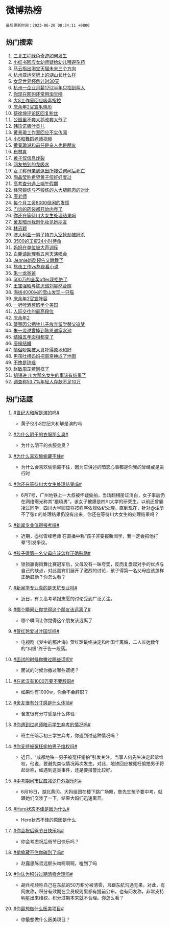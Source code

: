 # 微博热榜

`最后更新时间：2023-06-20 08:34:11 +0800`

## 热门搜索

1. [三北工程绿色奇迹如何发生](https://m.weibo.cn/search?containerid=100103type%3D1%26t%3D10%26q%3D%23%E4%B8%89%E5%8C%97%E5%B7%A5%E7%A8%8B%E7%BB%BF%E8%89%B2%E5%A5%87%E8%BF%B9%E5%A6%82%E4%BD%95%E5%8F%91%E7%94%9F%23&stream_entry_id=51&isnewpage=1&extparam=seat%3D1%26dgr%3D0%26stream_entry_id%3D51%26filter_type%3Drealtimehot%26c_type%3D51%26pos%3D0%26cate%3D10103%26display_time%3D1687221250%26pre_seqid%3D1687221250310027196121&luicode=10000011&lfid=106003type%253D25%2526t%253D3%2526disable_hot%253D1%2526filter_type%253Drealtimehot)
1. [小红书回应女幼师疑给幼儿喂避孕药](https://m.weibo.cn/search?containerid=100103type%3D1%26t%3D10%26q%3D%23%E5%B0%8F%E7%BA%A2%E4%B9%A6%E5%9B%9E%E5%BA%94%E5%A5%B3%E5%B9%BC%E5%B8%88%E7%96%91%E7%BB%99%E5%B9%BC%E5%84%BF%E5%96%82%E9%81%BF%E5%AD%95%E8%8D%AF%23&stream_entry_id=31&isnewpage=1&extparam=seat%3D1%26q%3D%2523%25E5%25B0%258F%25E7%25BA%25A2%25E4%25B9%25A6%25E5%259B%259E%25E5%25BA%2594%25E5%25A5%25B3%25E5%25B9%25BC%25E5%25B8%2588%25E7%2596%2591%25E7%25BB%2599%25E5%25B9%25BC%25E5%2584%25BF%25E5%2596%2582%25E9%2581%25BF%25E5%25AD%2595%25E8%258D%25AF%2523%26flag%3D1%26filter_type%3Drealtimehot%26pos%3D0%26dgr%3D0%26stream_entry_id%3D31%26band_rank%3D1%26lcate%3D5001%26realpos%3D1%26c_type%3D31%26cate%3D5001%26display_time%3D1687221250%26pre_seqid%3D1687221250310027196121&luicode=10000011&lfid=106003type%253D25%2526t%253D3%2526disable_hot%253D1%2526filter_type%253Drealtimehot)
1. [马云指出淘宝天猫未来三个方向](https://m.weibo.cn/search?containerid=100103type%3D1%26t%3D10%26q%3D%23%E9%A9%AC%E4%BA%91%E6%8C%87%E5%87%BA%E6%B7%98%E5%AE%9D%E5%A4%A9%E7%8C%AB%E6%9C%AA%E6%9D%A5%E4%B8%89%E4%B8%AA%E6%96%B9%E5%90%91%23&stream_entry_id=31&isnewpage=1&extparam=seat%3D1%26q%3D%2523%25E9%25A9%25AC%25E4%25BA%2591%25E6%258C%2587%25E5%2587%25BA%25E6%25B7%2598%25E5%25AE%259D%25E5%25A4%25A9%25E7%258C%25AB%25E6%259C%25AA%25E6%259D%25A5%25E4%25B8%2589%25E4%25B8%25AA%25E6%2596%25B9%25E5%2590%2591%2523%26flag%3D2%26filter_type%3Drealtimehot%26pos%3D1%26dgr%3D0%26stream_entry_id%3D31%26band_rank%3D2%26lcate%3D5001%26realpos%3D2%26c_type%3D31%26cate%3D5001%26display_time%3D1687221250%26pre_seqid%3D1687221250310027196121&luicode=10000011&lfid=106003type%253D25%2526t%253D3%2526disable_hot%253D1%2526filter_type%253Drealtimehot)
1. [杭州亚运奖牌上的湖山长什么样](https://m.weibo.cn/search?containerid=100103type%3D1%26t%3D10%26q%3D%23%E6%9D%AD%E5%B7%9E%E4%BA%9A%E8%BF%90%E5%A5%96%E7%89%8C%E4%B8%8A%E7%9A%84%E6%B9%96%E5%B1%B1%E9%95%BF%E4%BB%80%E4%B9%88%E6%A0%B7%23&stream_entry_id=31&isnewpage=1&extparam=seat%3D1%26q%3D%2523%25E6%259D%25AD%25E5%25B7%259E%25E4%25BA%259A%25E8%25BF%2590%25E5%25A5%2596%25E7%2589%258C%25E4%25B8%258A%25E7%259A%2584%25E6%25B9%2596%25E5%25B1%25B1%25E9%2595%25BF%25E4%25BB%2580%25E4%25B9%2588%25E6%25A0%25B7%2523%26flag%3D0%26filter_type%3Drealtimehot%26pos%3D2%26dgr%3D0%26stream_entry_id%3D31%26band_rank%3D3%26lcate%3D5001%26realpos%3D3%26c_type%3D31%26cate%3D5001%26display_time%3D1687221250%26pre_seqid%3D1687221250310027196121&luicode=10000011&lfid=106003type%253D25%2526t%253D3%2526disable_hot%253D1%2526filter_type%253Drealtimehot)
1. [女足世界杯倒计时30天](https://m.weibo.cn/search?containerid=100103type%3D1%26t%3D10%26q%3D%23%E5%A5%B3%E8%B6%B3%E4%B8%96%E7%95%8C%E6%9D%AF%E5%80%92%E8%AE%A1%E6%97%B630%E5%A4%A9%23&stream_entry_id=31&isnewpage=1&extparam=seat%3D1%26adid%3D193716%26q%3D%2523%25E5%25A5%25B3%25E8%25B6%25B3%25E4%25B8%2596%25E7%2595%258C%25E6%259D%25AF%25E5%2580%2592%25E8%25AE%25A1%25E6%2597%25B630%25E5%25A4%25A9%2523%26dgr%3D0%26filter_type%3Drealtimehot%26is_ad_pos%3D1%26pos%3D3%26stream_entry_id%3D31%26band_rank%3D4%26lcate%3D5001%26c_type%3D31%26cate%3D5001%26display_time%3D1687221250%26pre_seqid%3D1687221250310027196121&luicode=10000011&lfid=106003type%253D25%2526t%253D3%2526disable_hot%253D1%2526filter_type%253Drealtimehot)
1. [杭州一企业月薪1万2半年只招到两人](https://m.weibo.cn/search?containerid=100103type%3D1%26t%3D10%26q%3D%23%E6%9D%AD%E5%B7%9E%E4%B8%80%E4%BC%81%E4%B8%9A%E6%9C%88%E8%96%AA1%E4%B8%872%E5%8D%8A%E5%B9%B4%E5%8F%AA%E6%8B%9B%E5%88%B0%E4%B8%A4%E4%BA%BA%23&stream_entry_id=31&isnewpage=1&extparam=seat%3D1%26q%3D%2523%25E6%259D%25AD%25E5%25B7%259E%25E4%25B8%2580%25E4%25BC%2581%25E4%25B8%259A%25E6%259C%2588%25E8%2596%25AA1%25E4%25B8%25872%25E5%258D%258A%25E5%25B9%25B4%25E5%258F%25AA%25E6%258B%259B%25E5%2588%25B0%25E4%25B8%25A4%25E4%25BA%25BA%2523%26flag%3D2%26filter_type%3Drealtimehot%26pos%3D4%26dgr%3D0%26stream_entry_id%3D31%26band_rank%3D4%26lcate%3D5001%26realpos%3D4%26c_type%3D31%26cate%3D5001%26display_time%3D1687221250%26pre_seqid%3D1687221250310027196121&luicode=10000011&lfid=106003type%253D25%2526t%253D3%2526disable_hot%253D1%2526filter_type%253Drealtimehot)
1. [你现在网购还常用淘宝吗](https://m.weibo.cn/search?containerid=100103type%3D1%26t%3D10%26q%3D%23%E4%BD%A0%E7%8E%B0%E5%9C%A8%E7%BD%91%E8%B4%AD%E8%BF%98%E5%B8%B8%E7%94%A8%E6%B7%98%E5%AE%9D%E5%90%97%23&stream_entry_id=31&isnewpage=1&extparam=seat%3D1%26q%3D%2523%25E4%25BD%25A0%25E7%258E%25B0%25E5%259C%25A8%25E7%25BD%2591%25E8%25B4%25AD%25E8%25BF%2598%25E5%25B8%25B8%25E7%2594%25A8%25E6%25B7%2598%25E5%25AE%259D%25E5%2590%2597%2523%26flag%3D0%26filter_type%3Drealtimehot%26pos%3D5%26dgr%3D0%26stream_entry_id%3D31%26band_rank%3D5%26lcate%3D5001%26realpos%3D5%26c_type%3D31%26cate%3D5001%26display_time%3D1687221250%26pre_seqid%3D1687221250310027196121&luicode=10000011&lfid=106003type%253D25%2526t%253D3%2526disable_hot%253D1%2526filter_type%253Drealtimehot)
1. [大S工作室回应吸毒指控](https://m.weibo.cn/search?containerid=100103type%3D1%26t%3D10%26q%3D%23%E5%A4%A7S%E5%B7%A5%E4%BD%9C%E5%AE%A4%E5%9B%9E%E5%BA%94%E5%90%B8%E6%AF%92%E6%8C%87%E6%8E%A7%23&stream_entry_id=31&isnewpage=1&extparam=seat%3D1%26q%3D%2523%25E5%25A4%25A7S%25E5%25B7%25A5%25E4%25BD%259C%25E5%25AE%25A4%25E5%259B%259E%25E5%25BA%2594%25E5%2590%25B8%25E6%25AF%2592%25E6%258C%2587%25E6%258E%25A7%2523%26flag%3D2%26filter_type%3Drealtimehot%26pos%3D6%26dgr%3D0%26stream_entry_id%3D31%26band_rank%3D6%26lcate%3D5001%26realpos%3D6%26c_type%3D31%26cate%3D5001%26display_time%3D1687221250%26pre_seqid%3D1687221250310027196121&luicode=10000011&lfid=106003type%253D25%2526t%253D3%2526disable_hot%253D1%2526filter_type%253Drealtimehot)
1. [庆余年2官宣毛晓彤](https://m.weibo.cn/search?containerid=100103type%3D1%26t%3D10%26q%3D%23%E5%BA%86%E4%BD%99%E5%B9%B42%E5%AE%98%E5%AE%A3%E6%AF%9B%E6%99%93%E5%BD%A4%23&stream_entry_id=31&isnewpage=1&extparam=seat%3D1%26q%3D%2523%25E5%25BA%2586%25E4%25BD%2599%25E5%25B9%25B42%25E5%25AE%2598%25E5%25AE%25A3%25E6%25AF%259B%25E6%2599%2593%25E5%25BD%25A4%2523%26flag%3D2%26filter_type%3Drealtimehot%26pos%3D7%26dgr%3D0%26stream_entry_id%3D31%26band_rank%3D7%26lcate%3D5001%26realpos%3D7%26c_type%3D31%26cate%3D5001%26display_time%3D1687221250%26pre_seqid%3D1687221250310027196121&luicode=10000011&lfid=106003type%253D25%2526t%253D3%2526disable_hot%253D1%2526filter_type%253Drealtimehot)
1. [蔡徐坤评论区回复粉丝](https://m.weibo.cn/search?containerid=100103type%3D1%26t%3D10%26q%3D%23%E8%94%A1%E5%BE%90%E5%9D%A4%E8%AF%84%E8%AE%BA%E5%8C%BA%E5%9B%9E%E5%A4%8D%E7%B2%89%E4%B8%9D%23&stream_entry_id=31&isnewpage=1&extparam=seat%3D1%26q%3D%2523%25E8%2594%25A1%25E5%25BE%2590%25E5%259D%25A4%25E8%25AF%2584%25E8%25AE%25BA%25E5%258C%25BA%25E5%259B%259E%25E5%25A4%258D%25E7%25B2%2589%25E4%25B8%259D%2523%26flag%3D16%26filter_type%3Drealtimehot%26pos%3D8%26dgr%3D0%26stream_entry_id%3D31%26band_rank%3D8%26lcate%3D5001%26realpos%3D8%26c_type%3D31%26cate%3D5001%26display_time%3D1687221250%26pre_seqid%3D1687221250310027196121&luicode=10000011&lfid=106003type%253D25%2526t%253D3%2526disable_hot%253D1%2526filter_type%253Drealtimehot)
1. [公园里不套大鹅改套大爷了](https://m.weibo.cn/search?containerid=100103type%3D1%26t%3D10%26q%3D%E5%85%AC%E5%9B%AD%E9%87%8C%E4%B8%8D%E5%A5%97%E5%A4%A7%E9%B9%85%E6%94%B9%E5%A5%97%E5%A4%A7%E7%88%B7%E4%BA%86&stream_entry_id=31&isnewpage=1&extparam=seat%3D1%26q%3D%25E5%2585%25AC%25E5%259B%25AD%25E9%2587%258C%25E4%25B8%258D%25E5%25A5%2597%25E5%25A4%25A7%25E9%25B9%2585%25E6%2594%25B9%25E5%25A5%2597%25E5%25A4%25A7%25E7%2588%25B7%25E4%25BA%2586%26flag%3D0%26filter_type%3Drealtimehot%26pos%3D9%26dgr%3D0%26stream_entry_id%3D31%26band_rank%3D9%26lcate%3D5001%26realpos%3D9%26c_type%3D31%26cate%3D5001%26display_time%3D1687221250%26pre_seqid%3D1687221250310027196121&luicode=10000011&lfid=106003type%253D25%2526t%253D3%2526disable_hot%253D1%2526filter_type%253Drealtimehot)
1. [韩玖诺版叶灵儿](https://m.weibo.cn/search?containerid=100103type%3D1%26t%3D10%26q%3D%E9%9F%A9%E7%8E%96%E8%AF%BA%E7%89%88%E5%8F%B6%E7%81%B5%E5%84%BF&stream_entry_id=31&isnewpage=1&extparam=seat%3D1%26q%3D%25E9%259F%25A9%25E7%258E%2596%25E8%25AF%25BA%25E7%2589%2588%25E5%258F%25B6%25E7%2581%25B5%25E5%2584%25BF%26flag%3D1%26filter_type%3Drealtimehot%26pos%3D10%26dgr%3D0%26stream_entry_id%3D31%26band_rank%3D10%26lcate%3D5001%26realpos%3D10%26c_type%3D31%26cate%3D5001%26display_time%3D1687221250%26pre_seqid%3D1687221250310027196121&luicode=10000011&lfid=106003type%253D25%2526t%253D3%2526disable_hot%253D1%2526filter_type%253Drealtimehot)
1. [黄景瑜工作室回应不实传闻](https://m.weibo.cn/search?containerid=100103type%3D1%26t%3D10%26q%3D%23%E9%BB%84%E6%99%AF%E7%91%9C%E5%B7%A5%E4%BD%9C%E5%AE%A4%E5%9B%9E%E5%BA%94%E4%B8%8D%E5%AE%9E%E4%BC%A0%E9%97%BB%23&stream_entry_id=31&isnewpage=1&extparam=seat%3D1%26q%3D%2523%25E9%25BB%2584%25E6%2599%25AF%25E7%2591%259C%25E5%25B7%25A5%25E4%25BD%259C%25E5%25AE%25A4%25E5%259B%259E%25E5%25BA%2594%25E4%25B8%258D%25E5%25AE%259E%25E4%25BC%25A0%25E9%2597%25BB%2523%26flag%3D1%26filter_type%3Drealtimehot%26pos%3D11%26dgr%3D0%26stream_entry_id%3D31%26band_rank%3D11%26lcate%3D5001%26realpos%3D11%26c_type%3D31%26cate%3D5001%26display_time%3D1687221250%26pre_seqid%3D1687221250310027196121&luicode=10000011&lfid=106003type%253D25%2526t%253D3%2526disable_hot%253D1%2526filter_type%253Drealtimehot)
1. [小S和舞蹈老师视频](https://m.weibo.cn/search?containerid=100103type%3D1%26t%3D10%26q%3D%23%E5%B0%8FS%E5%92%8C%E8%88%9E%E8%B9%88%E8%80%81%E5%B8%88%E8%A7%86%E9%A2%91%23&stream_entry_id=31&isnewpage=1&extparam=seat%3D1%26q%3D%2523%25E5%25B0%258FS%25E5%2592%258C%25E8%2588%259E%25E8%25B9%2588%25E8%2580%2581%25E5%25B8%2588%25E8%25A7%2586%25E9%25A2%2591%2523%26flag%3D2%26filter_type%3Drealtimehot%26pos%3D12%26dgr%3D0%26stream_entry_id%3D31%26band_rank%3D12%26lcate%3D5001%26realpos%3D12%26c_type%3D31%26cate%3D5001%26display_time%3D1687221250%26pre_seqid%3D1687221250310027196121&luicode=10000011&lfid=106003type%253D25%2526t%253D3%2526disable_hot%253D1%2526filter_type%253Drealtimehot)
1. [黄景瑜说和前任是亲人也是朋友](https://m.weibo.cn/search?containerid=100103type%3D1%26t%3D10%26q%3D%23%E9%BB%84%E6%99%AF%E7%91%9C%E8%AF%B4%E5%92%8C%E5%89%8D%E4%BB%BB%E6%98%AF%E4%BA%B2%E4%BA%BA%E4%B9%9F%E6%98%AF%E6%9C%8B%E5%8F%8B%23&stream_entry_id=31&isnewpage=1&extparam=seat%3D1%26q%3D%2523%25E9%25BB%2584%25E6%2599%25AF%25E7%2591%259C%25E8%25AF%25B4%25E5%2592%258C%25E5%2589%258D%25E4%25BB%25BB%25E6%2598%25AF%25E4%25BA%25B2%25E4%25BA%25BA%25E4%25B9%259F%25E6%2598%25AF%25E6%259C%258B%25E5%258F%258B%2523%26flag%3D1%26filter_type%3Drealtimehot%26pos%3D13%26dgr%3D0%26stream_entry_id%3D31%26band_rank%3D13%26lcate%3D5001%26realpos%3D13%26c_type%3D31%26cate%3D5001%26display_time%3D1687221250%26pre_seqid%3D1687221250310027196121&luicode=10000011&lfid=106003type%253D25%2526t%253D3%2526disable_hot%253D1%2526filter_type%253Drealtimehot)
1. [布林肯](https://m.weibo.cn/search?containerid=100103type%3D1%26t%3D10%26q%3D%23%E5%B8%83%E6%9E%97%E8%82%AF%23&stream_entry_id=31&isnewpage=1&extparam=seat%3D1%26q%3D%2523%25E5%25B8%2583%25E6%259E%2597%25E8%2582%25AF%2523%26flag%3D1%26filter_type%3Drealtimehot%26pos%3D14%26dgr%3D0%26stream_entry_id%3D31%26band_rank%3D14%26lcate%3D5001%26realpos%3D14%26c_type%3D31%26cate%3D5001%26display_time%3D1687221250%26pre_seqid%3D1687221250310027196121&luicode=10000011&lfid=106003type%253D25%2526t%253D3%2526disable_hot%253D1%2526filter_type%253Drealtimehot)
1. [黄子佼信息炸裂](https://m.weibo.cn/search?containerid=100103type%3D1%26t%3D10%26q%3D%E9%BB%84%E5%AD%90%E4%BD%BC%E4%BF%A1%E6%81%AF%E7%82%B8%E8%A3%82&stream_entry_id=31&isnewpage=1&extparam=seat%3D1%26q%3D%25E9%25BB%2584%25E5%25AD%2590%25E4%25BD%25BC%25E4%25BF%25A1%25E6%2581%25AF%25E7%2582%25B8%25E8%25A3%2582%26flag%3D2%26filter_type%3Drealtimehot%26pos%3D15%26dgr%3D0%26stream_entry_id%3D31%26band_rank%3D15%26lcate%3D5001%26realpos%3D15%26c_type%3D31%26cate%3D5001%26display_time%3D1687221250%26pre_seqid%3D1687221250310027196121&luicode=10000011&lfid=106003type%253D25%2526t%253D3%2526disable_hot%253D1%2526filter_type%253Drealtimehot)
1. [网友拍到的龙吸水](https://m.weibo.cn/search?containerid=100103type%3D1%26t%3D10%26q%3D%E7%BD%91%E5%8F%8B%E6%8B%8D%E5%88%B0%E7%9A%84%E9%BE%99%E5%90%B8%E6%B0%B4&stream_entry_id=31&isnewpage=1&extparam=seat%3D1%26q%3D%25E7%25BD%2591%25E5%258F%258B%25E6%258B%258D%25E5%2588%25B0%25E7%259A%2584%25E9%25BE%2599%25E5%2590%25B8%25E6%25B0%25B4%26flag%3D0%26filter_type%3Drealtimehot%26pos%3D16%26dgr%3D0%26stream_entry_id%3D31%26band_rank%3D16%26lcate%3D5001%26realpos%3D16%26c_type%3D31%26cate%3D5001%26display_time%3D1687221250%26pre_seqid%3D1687221250310027196121&luicode=10000011&lfid=106003type%253D25%2526t%253D3%2526disable_hot%253D1%2526filter_type%253Drealtimehot)
1. [女子称母亲到派出所接受询问后死亡](https://m.weibo.cn/search?containerid=100103type%3D1%26t%3D10%26q%3D%23%E5%A5%B3%E5%AD%90%E7%A7%B0%E6%AF%8D%E4%BA%B2%E5%88%B0%E6%B4%BE%E5%87%BA%E6%89%80%E6%8E%A5%E5%8F%97%E8%AF%A2%E9%97%AE%E5%90%8E%E6%AD%BB%E4%BA%A1%23&stream_entry_id=31&isnewpage=1&extparam=seat%3D1%26q%3D%2523%25E5%25A5%25B3%25E5%25AD%2590%25E7%25A7%25B0%25E6%25AF%258D%25E4%25BA%25B2%25E5%2588%25B0%25E6%25B4%25BE%25E5%2587%25BA%25E6%2589%2580%25E6%258E%25A5%25E5%258F%2597%25E8%25AF%25A2%25E9%2597%25AE%25E5%2590%258E%25E6%25AD%25BB%25E4%25BA%25A1%2523%26flag%3D0%26filter_type%3Drealtimehot%26pos%3D17%26dgr%3D0%26stream_entry_id%3D31%26band_rank%3D17%26lcate%3D5001%26realpos%3D17%26c_type%3D31%26cate%3D5001%26display_time%3D1687221250%26pre_seqid%3D1687221250310027196121&luicode=10000011&lfid=106003type%253D25%2526t%253D3%2526disable_hot%253D1%2526filter_type%253Drealtimehot)
1. [陶晶莹称希望黄子佼好好度过](https://m.weibo.cn/search?containerid=100103type%3D1%26t%3D10%26q%3D%23%E9%99%B6%E6%99%B6%E8%8E%B9%E7%A7%B0%E5%B8%8C%E6%9C%9B%E9%BB%84%E5%AD%90%E4%BD%BC%E5%A5%BD%E5%A5%BD%E5%BA%A6%E8%BF%87%23&stream_entry_id=31&isnewpage=1&extparam=seat%3D1%26q%3D%2523%25E9%2599%25B6%25E6%2599%25B6%25E8%258E%25B9%25E7%25A7%25B0%25E5%25B8%258C%25E6%259C%259B%25E9%25BB%2584%25E5%25AD%2590%25E4%25BD%25BC%25E5%25A5%25BD%25E5%25A5%25BD%25E5%25BA%25A6%25E8%25BF%2587%2523%26flag%3D2%26filter_type%3Drealtimehot%26pos%3D18%26dgr%3D0%26stream_entry_id%3D31%26band_rank%3D18%26lcate%3D5001%26realpos%3D18%26c_type%3D31%26cate%3D5001%26display_time%3D1687221250%26pre_seqid%3D1687221250310027196121&luicode=10000011&lfid=106003type%253D25%2526t%253D3%2526disable_hot%253D1%2526filter_type%253Drealtimehot)
1. [高考查分遇上端午假期](https://m.weibo.cn/search?containerid=100103type%3D1%26t%3D10%26q%3D%23%E9%AB%98%E8%80%83%E6%9F%A5%E5%88%86%E9%81%87%E4%B8%8A%E7%AB%AF%E5%8D%88%E5%81%87%E6%9C%9F%23&stream_entry_id=31&isnewpage=1&extparam=seat%3D1%26q%3D%2523%25E9%25AB%2598%25E8%2580%2583%25E6%259F%25A5%25E5%2588%2586%25E9%2581%2587%25E4%25B8%258A%25E7%25AB%25AF%25E5%258D%2588%25E5%2581%2587%25E6%259C%259F%2523%26flag%3D1%26filter_type%3Drealtimehot%26pos%3D19%26dgr%3D0%26stream_entry_id%3D31%26band_rank%3D19%26lcate%3D5001%26realpos%3D19%26c_type%3D31%26cate%3D5001%26display_time%3D1687221250%26pre_seqid%3D1687221250310027196121&luicode=10000011&lfid=106003type%253D25%2526t%253D3%2526disable_hot%253D1%2526filter_type%253Drealtimehot)
1. [经常锻炼与不锻炼的人大腿肌肉的对比](https://m.weibo.cn/search?containerid=100103type%3D1%26t%3D10%26q%3D%E7%BB%8F%E5%B8%B8%E9%94%BB%E7%82%BC%E4%B8%8E%E4%B8%8D%E9%94%BB%E7%82%BC%E7%9A%84%E4%BA%BA%E5%A4%A7%E8%85%BF%E8%82%8C%E8%82%89%E7%9A%84%E5%AF%B9%E6%AF%94&stream_entry_id=31&isnewpage=1&extparam=seat%3D1%26q%3D%25E7%25BB%258F%25E5%25B8%25B8%25E9%2594%25BB%25E7%2582%25BC%25E4%25B8%258E%25E4%25B8%258D%25E9%2594%25BB%25E7%2582%25BC%25E7%259A%2584%25E4%25BA%25BA%25E5%25A4%25A7%25E8%2585%25BF%25E8%2582%258C%25E8%2582%2589%25E7%259A%2584%25E5%25AF%25B9%25E6%25AF%2594%26flag%3D0%26filter_type%3Drealtimehot%26pos%3D20%26dgr%3D0%26stream_entry_id%3D31%26band_rank%3D20%26lcate%3D5001%26realpos%3D20%26c_type%3D31%26cate%3D5001%26display_time%3D1687221250%26pre_seqid%3D1687221250310027196121&luicode=10000011&lfid=106003type%253D25%2526t%253D3%2526disable_hot%253D1%2526filter_type%253Drealtimehot)
1. [唐老师](https://m.weibo.cn/search?containerid=100103type%3D1%26t%3D10%26q%3D%E5%94%90%E8%80%81%E5%B8%88&stream_entry_id=31&isnewpage=1&extparam=seat%3D1%26q%3D%25E5%2594%2590%25E8%2580%2581%25E5%25B8%2588%26flag%3D0%26filter_type%3Drealtimehot%26pos%3D21%26dgr%3D0%26stream_entry_id%3D31%26band_rank%3D21%26lcate%3D5001%26realpos%3D21%26c_type%3D31%26cate%3D5001%26display_time%3D1687221250%26pre_seqid%3D1687221250310027196121&luicode=10000011&lfid=106003type%253D25%2526t%253D3%2526disable_hot%253D1%2526filter_type%253Drealtimehot)
1. [每个月工资8000但闲的发慌](https://m.weibo.cn/search?containerid=100103type%3D1%26t%3D10%26q%3D%23%E6%AF%8F%E4%B8%AA%E6%9C%88%E5%B7%A5%E8%B5%848000%E4%BD%86%E9%97%B2%E7%9A%84%E5%8F%91%E6%85%8C%23&stream_entry_id=31&isnewpage=1&extparam=seat%3D1%26q%3D%2523%25E6%25AF%258F%25E4%25B8%25AA%25E6%259C%2588%25E5%25B7%25A5%25E8%25B5%25848000%25E4%25BD%2586%25E9%2597%25B2%25E7%259A%2584%25E5%258F%2591%25E6%2585%258C%2523%26flag%3D0%26filter_type%3Drealtimehot%26pos%3D22%26dgr%3D0%26stream_entry_id%3D31%26band_rank%3D22%26lcate%3D5001%26realpos%3D22%26c_type%3D31%26cate%3D5001%26display_time%3D1687221250%26pre_seqid%3D1687221250310027196121&luicode=10000011&lfid=106003type%253D25%2526t%253D3%2526disable_hot%253D1%2526filter_type%253Drealtimehot)
1. [门诊的药袋都开始内卷了](https://m.weibo.cn/search?containerid=100103type%3D1%26t%3D10%26q%3D%23%E9%97%A8%E8%AF%8A%E7%9A%84%E8%8D%AF%E8%A2%8B%E9%83%BD%E5%BC%80%E5%A7%8B%E5%86%85%E5%8D%B7%E4%BA%86%23&stream_entry_id=31&isnewpage=1&extparam=seat%3D1%26q%3D%2523%25E9%2597%25A8%25E8%25AF%258A%25E7%259A%2584%25E8%258D%25AF%25E8%25A2%258B%25E9%2583%25BD%25E5%25BC%2580%25E5%25A7%258B%25E5%2586%2585%25E5%258D%25B7%25E4%25BA%2586%2523%26flag%3D1%26filter_type%3Drealtimehot%26pos%3D23%26dgr%3D0%26stream_entry_id%3D31%26band_rank%3D23%26lcate%3D5001%26realpos%3D23%26c_type%3D31%26cate%3D5001%26display_time%3D1687221250%26pre_seqid%3D1687221250310027196121&luicode=10000011&lfid=106003type%253D25%2526t%253D3%2526disable_hot%253D1%2526filter_type%253Drealtimehot)
1. [你还在等待川大女生处理结果吗](https://m.weibo.cn/search?containerid=100103type%3D1%26t%3D10%26q%3D%23%E4%BD%A0%E8%BF%98%E5%9C%A8%E7%AD%89%E5%BE%85%E5%B7%9D%E5%A4%A7%E5%A5%B3%E7%94%9F%E5%A4%84%E7%90%86%E7%BB%93%E6%9E%9C%E5%90%97%23&stream_entry_id=31&isnewpage=1&extparam=seat%3D1%26q%3D%2523%25E4%25BD%25A0%25E8%25BF%2598%25E5%259C%25A8%25E7%25AD%2589%25E5%25BE%2585%25E5%25B7%259D%25E5%25A4%25A7%25E5%25A5%25B3%25E7%2594%259F%25E5%25A4%2584%25E7%2590%2586%25E7%25BB%2593%25E6%259E%259C%25E5%2590%2597%2523%26flag%3D1%26filter_type%3Drealtimehot%26pos%3D24%26dgr%3D0%26stream_entry_id%3D31%26band_rank%3D24%26lcate%3D5001%26realpos%3D24%26c_type%3D31%26cate%3D5001%26display_time%3D1687221250%26pre_seqid%3D1687221250310027196121&luicode=10000011&lfid=106003type%253D25%2526t%253D3%2526disable_hot%253D1%2526filter_type%253Drealtimehot)
1. [舍友暗示我别化妆见她朋友](https://m.weibo.cn/search?containerid=100103type%3D1%26t%3D10%26q%3D%23%E8%88%8D%E5%8F%8B%E6%9A%97%E7%A4%BA%E6%88%91%E5%88%AB%E5%8C%96%E5%A6%86%E8%A7%81%E5%A5%B9%E6%9C%8B%E5%8F%8B%23&stream_entry_id=31&isnewpage=1&extparam=seat%3D1%26q%3D%2523%25E8%2588%258D%25E5%258F%258B%25E6%259A%2597%25E7%25A4%25BA%25E6%2588%2591%25E5%2588%25AB%25E5%258C%2596%25E5%25A6%2586%25E8%25A7%2581%25E5%25A5%25B9%25E6%259C%258B%25E5%258F%258B%2523%26flag%3D1%26filter_type%3Drealtimehot%26pos%3D25%26dgr%3D0%26stream_entry_id%3D31%26band_rank%3D25%26lcate%3D5001%26realpos%3D25%26c_type%3D31%26cate%3D5001%26display_time%3D1687221250%26pre_seqid%3D1687221250310027196121&luicode=10000011&lfid=106003type%253D25%2526t%253D3%2526disable_hot%253D1%2526filter_type%253Drealtimehot)
1. [林志颖](https://m.weibo.cn/search?containerid=100103type%3D1%26t%3D10%26q%3D%E6%9E%97%E5%BF%97%E9%A2%96&stream_entry_id=31&isnewpage=1&extparam=seat%3D1%26q%3D%25E6%259E%2597%25E5%25BF%2597%25E9%25A2%2596%26flag%3D0%26filter_type%3Drealtimehot%26pos%3D26%26dgr%3D0%26stream_entry_id%3D31%26band_rank%3D26%26lcate%3D5001%26realpos%3D26%26c_type%3D31%26cate%3D5001%26display_time%3D1687221250%26pre_seqid%3D1687221250310027196121&luicode=10000011&lfid=106003type%253D25%2526t%253D3%2526disable_hot%253D1%2526filter_type%253Drealtimehot)
1. [澳大利亚一男子持刀入室抢劫被奸杀](https://m.weibo.cn/search?containerid=100103type%3D1%26t%3D10%26q%3D%23%E6%BE%B3%E5%A4%A7%E5%88%A9%E4%BA%9A%E4%B8%80%E7%94%B7%E5%AD%90%E6%8C%81%E5%88%80%E5%85%A5%E5%AE%A4%E6%8A%A2%E5%8A%AB%E8%A2%AB%E5%A5%B8%E6%9D%80%23&stream_entry_id=31&isnewpage=1&extparam=seat%3D1%26q%3D%2523%25E6%25BE%25B3%25E5%25A4%25A7%25E5%2588%25A9%25E4%25BA%259A%25E4%25B8%2580%25E7%2594%25B7%25E5%25AD%2590%25E6%258C%2581%25E5%2588%2580%25E5%2585%25A5%25E5%25AE%25A4%25E6%258A%25A2%25E5%258A%25AB%25E8%25A2%25AB%25E5%25A5%25B8%25E6%259D%2580%2523%26flag%3D0%26filter_type%3Drealtimehot%26pos%3D27%26dgr%3D0%26stream_entry_id%3D31%26band_rank%3D27%26lcate%3D5001%26realpos%3D27%26c_type%3D31%26cate%3D5001%26display_time%3D1687221250%26pre_seqid%3D1687221250310027196121&luicode=10000011&lfid=106003type%253D25%2526t%253D3%2526disable_hot%253D1%2526filter_type%253Drealtimehot)
1. [3500的工资24小时待命](https://m.weibo.cn/search?containerid=100103type%3D1%26t%3D10%26q%3D%233500%E7%9A%84%E5%B7%A5%E8%B5%8424%E5%B0%8F%E6%97%B6%E5%BE%85%E5%91%BD%23&stream_entry_id=31&isnewpage=1&extparam=seat%3D1%26q%3D%25233500%25E7%259A%2584%25E5%25B7%25A5%25E8%25B5%258424%25E5%25B0%258F%25E6%2597%25B6%25E5%25BE%2585%25E5%2591%25BD%2523%26flag%3D1%26filter_type%3Drealtimehot%26pos%3D28%26dgr%3D0%26stream_entry_id%3D31%26band_rank%3D28%26lcate%3D5001%26realpos%3D28%26c_type%3D31%26cate%3D5001%26display_time%3D1687221250%26pre_seqid%3D1687221250310027196121&luicode=10000011&lfid=106003type%253D25%2526t%253D3%2526disable_hot%253D1%2526filter_type%253Drealtimehot)
1. [妈妈在单位被大声训斥](https://m.weibo.cn/search?containerid=100103type%3D1%26t%3D10%26q%3D%23%E5%A6%88%E5%A6%88%E5%9C%A8%E5%8D%95%E4%BD%8D%E8%A2%AB%E5%A4%A7%E5%A3%B0%E8%AE%AD%E6%96%A5%23&stream_entry_id=31&isnewpage=1&extparam=seat%3D1%26q%3D%2523%25E5%25A6%2588%25E5%25A6%2588%25E5%259C%25A8%25E5%258D%2595%25E4%25BD%258D%25E8%25A2%25AB%25E5%25A4%25A7%25E5%25A3%25B0%25E8%25AE%25AD%25E6%2596%25A5%2523%26flag%3D1%26filter_type%3Drealtimehot%26pos%3D29%26dgr%3D0%26stream_entry_id%3D31%26band_rank%3D29%26lcate%3D5001%26realpos%3D29%26c_type%3D31%26cate%3D5001%26display_time%3D1687221250%26pre_seqid%3D1687221250310027196121&luicode=10000011&lfid=106003type%253D25%2526t%253D3%2526disable_hot%253D1%2526filter_type%253Drealtimehot)
1. [白鹿请助理看五月天演唱会](https://m.weibo.cn/search?containerid=100103type%3D1%26t%3D10%26q%3D%23%E7%99%BD%E9%B9%BF%E8%AF%B7%E5%8A%A9%E7%90%86%E7%9C%8B%E4%BA%94%E6%9C%88%E5%A4%A9%E6%BC%94%E5%94%B1%E4%BC%9A%23&stream_entry_id=31&isnewpage=1&extparam=seat%3D1%26q%3D%2523%25E7%2599%25BD%25E9%25B9%25BF%25E8%25AF%25B7%25E5%258A%25A9%25E7%2590%2586%25E7%259C%258B%25E4%25BA%2594%25E6%259C%2588%25E5%25A4%25A9%25E6%25BC%2594%25E5%2594%25B1%25E4%25BC%259A%2523%26flag%3D1%26filter_type%3Drealtimehot%26pos%3D30%26dgr%3D0%26stream_entry_id%3D31%26band_rank%3D30%26lcate%3D5001%26realpos%3D30%26c_type%3D31%26cate%3D5001%26display_time%3D1687221250%26pre_seqid%3D1687221250310027196121&luicode=10000011&lfid=106003type%253D25%2526t%253D3%2526disable_hot%253D1%2526filter_type%253Drealtimehot)
1. [Jennie新剧预告又跳舞了](https://m.weibo.cn/search?containerid=100103type%3D1%26t%3D10%26q%3D%23Jennie%E6%96%B0%E5%89%A7%E9%A2%84%E5%91%8A%E5%8F%88%E8%B7%B3%E8%88%9E%E4%BA%86%23&stream_entry_id=31&isnewpage=1&extparam=seat%3D1%26q%3D%2523Jennie%25E6%2596%25B0%25E5%2589%25A7%25E9%25A2%2584%25E5%2591%258A%25E5%258F%2588%25E8%25B7%25B3%25E8%2588%259E%25E4%25BA%2586%2523%26flag%3D0%26filter_type%3Drealtimehot%26pos%3D31%26dgr%3D0%26stream_entry_id%3D31%26band_rank%3D31%26lcate%3D5001%26realpos%3D31%26c_type%3D31%26cate%3D5001%26display_time%3D1687221250%26pre_seqid%3D1687221250310027196121&luicode=10000011&lfid=106003type%253D25%2526t%253D3%2526disable_hot%253D1%2526filter_type%253Drealtimehot)
1. [熬夜工作vs熬夜看小说](https://m.weibo.cn/search?containerid=100103type%3D1%26t%3D10%26q%3D%23%E7%86%AC%E5%A4%9C%E5%B7%A5%E4%BD%9Cvs%E7%86%AC%E5%A4%9C%E7%9C%8B%E5%B0%8F%E8%AF%B4%23&stream_entry_id=31&isnewpage=1&extparam=seat%3D1%26q%3D%2523%25E7%2586%25AC%25E5%25A4%259C%25E5%25B7%25A5%25E4%25BD%259Cvs%25E7%2586%25AC%25E5%25A4%259C%25E7%259C%258B%25E5%25B0%258F%25E8%25AF%25B4%2523%26flag%3D1%26filter_type%3Drealtimehot%26pos%3D32%26dgr%3D0%26stream_entry_id%3D31%26band_rank%3D32%26lcate%3D5001%26realpos%3D32%26c_type%3D31%26cate%3D5001%26display_time%3D1687221250%26pre_seqid%3D1687221250310027196121&luicode=10000011&lfid=106003type%253D25%2526t%253D3%2526disable_hot%253D1%2526filter_type%253Drealtimehot)
1. [朱一龙爸爸](https://m.weibo.cn/search?containerid=100103type%3D1%26t%3D10%26q%3D%E6%9C%B1%E4%B8%80%E9%BE%99%E7%88%B8%E7%88%B8&stream_entry_id=31&isnewpage=1&extparam=seat%3D1%26q%3D%25E6%259C%25B1%25E4%25B8%2580%25E9%25BE%2599%25E7%2588%25B8%25E7%2588%25B8%26flag%3D0%26filter_type%3Drealtimehot%26pos%3D33%26dgr%3D0%26stream_entry_id%3D31%26band_rank%3D33%26lcate%3D5001%26realpos%3D33%26c_type%3D31%26cate%3D5001%26display_time%3D1687221250%26pre_seqid%3D1687221250310027196121&luicode=10000011&lfid=106003type%253D25%2526t%253D3%2526disable_hot%253D1%2526filter_type%253Drealtimehot)
1. [500万的全奖offer我拒绝了](https://m.weibo.cn/search?containerid=100103type%3D1%26t%3D10%26q%3D%23500%E4%B8%87%E7%9A%84%E5%85%A8%E5%A5%96offer%E6%88%91%E6%8B%92%E7%BB%9D%E4%BA%86%23&stream_entry_id=31&isnewpage=1&extparam=seat%3D1%26q%3D%2523500%25E4%25B8%2587%25E7%259A%2584%25E5%2585%25A8%25E5%25A5%2596offer%25E6%2588%2591%25E6%258B%2592%25E7%25BB%259D%25E4%25BA%2586%2523%26flag%3D1%26filter_type%3Drealtimehot%26pos%3D34%26dgr%3D0%26stream_entry_id%3D31%26band_rank%3D34%26lcate%3D5001%26realpos%3D34%26c_type%3D31%26cate%3D5001%26display_time%3D1687221250%26pre_seqid%3D1687221250310027196121&luicode=10000011&lfid=106003type%253D25%2526t%253D3%2526disable_hot%253D1%2526filter_type%253Drealtimehot)
1. [王宝强晒与陈思诚刘昊然合照](https://m.weibo.cn/search?containerid=100103type%3D1%26t%3D10%26q%3D%23%E7%8E%8B%E5%AE%9D%E5%BC%BA%E6%99%92%E4%B8%8E%E9%99%88%E6%80%9D%E8%AF%9A%E5%88%98%E6%98%8A%E7%84%B6%E5%90%88%E7%85%A7%23&stream_entry_id=31&isnewpage=1&extparam=seat%3D1%26q%3D%2523%25E7%258E%258B%25E5%25AE%259D%25E5%25BC%25BA%25E6%2599%2592%25E4%25B8%258E%25E9%2599%2588%25E6%2580%259D%25E8%25AF%259A%25E5%2588%2598%25E6%2598%258A%25E7%2584%25B6%25E5%2590%2588%25E7%2585%25A7%2523%26flag%3D1%26filter_type%3Drealtimehot%26pos%3D35%26dgr%3D0%26stream_entry_id%3D31%26band_rank%3D35%26lcate%3D5001%26realpos%3D35%26c_type%3D31%26cate%3D5001%26display_time%3D1687221250%26pre_seqid%3D1687221250310027196121&luicode=10000011&lfid=106003type%253D25%2526t%253D3%2526disable_hot%253D1%2526filter_type%253Drealtimehot)
1. [海拔4000米的雪山发现一只猫](https://m.weibo.cn/search?containerid=100103type%3D1%26t%3D10%26q%3D%23%E6%B5%B7%E6%8B%944000%E7%B1%B3%E7%9A%84%E9%9B%AA%E5%B1%B1%E5%8F%91%E7%8E%B0%E4%B8%80%E5%8F%AA%E7%8C%AB%23&stream_entry_id=31&isnewpage=1&extparam=seat%3D1%26q%3D%2523%25E6%25B5%25B7%25E6%258B%25944000%25E7%25B1%25B3%25E7%259A%2584%25E9%259B%25AA%25E5%25B1%25B1%25E5%258F%2591%25E7%258E%25B0%25E4%25B8%2580%25E5%258F%25AA%25E7%258C%25AB%2523%26flag%3D1%26filter_type%3Drealtimehot%26pos%3D36%26dgr%3D0%26stream_entry_id%3D31%26band_rank%3D36%26lcate%3D5001%26realpos%3D36%26c_type%3D31%26cate%3D5001%26display_time%3D1687221250%26pre_seqid%3D1687221250310027196121&luicode=10000011&lfid=106003type%253D25%2526t%253D3%2526disable_hot%253D1%2526filter_type%253Drealtimehot)
1. [庆余年2官宣阵容](https://m.weibo.cn/search?containerid=100103type%3D1%26t%3D10%26q%3D%E5%BA%86%E4%BD%99%E5%B9%B42%E5%AE%98%E5%AE%A3%E9%98%B5%E5%AE%B9&stream_entry_id=31&isnewpage=1&extparam=seat%3D1%26q%3D%25E5%25BA%2586%25E4%25BD%2599%25E5%25B9%25B42%25E5%25AE%2598%25E5%25AE%25A3%25E9%2598%25B5%25E5%25AE%25B9%26flag%3D0%26filter_type%3Drealtimehot%26pos%3D37%26dgr%3D0%26stream_entry_id%3D31%26band_rank%3D37%26lcate%3D5001%26realpos%3D37%26c_type%3D31%26cate%3D5001%26display_time%3D1687221250%26pre_seqid%3D1687221250310027196121&luicode=10000011&lfid=106003type%253D25%2526t%253D3%2526disable_hot%253D1%2526filter_type%253Drealtimehot)
1. [一听啤酒惹怒半个美国](https://m.weibo.cn/search?containerid=100103type%3D1%26t%3D10%26q%3D%E4%B8%80%E5%90%AC%E5%95%A4%E9%85%92%E6%83%B9%E6%80%92%E5%8D%8A%E4%B8%AA%E7%BE%8E%E5%9B%BD&stream_entry_id=31&isnewpage=1&extparam=seat%3D1%26q%3D%25E4%25B8%2580%25E5%2590%25AC%25E5%2595%25A4%25E9%2585%2592%25E6%2583%25B9%25E6%2580%2592%25E5%258D%258A%25E4%25B8%25AA%25E7%25BE%258E%25E5%259B%25BD%26flag%3D0%26filter_type%3Drealtimehot%26pos%3D38%26dgr%3D0%26stream_entry_id%3D31%26band_rank%3D38%26lcate%3D5001%26realpos%3D38%26c_type%3D31%26cate%3D5001%26display_time%3D1687221250%26pre_seqid%3D1687221250310027196121&luicode=10000011&lfid=106003type%253D25%2526t%253D3%2526disable_hot%253D1%2526filter_type%253Drealtimehot)
1. [人际交往的最高段位](https://m.weibo.cn/search?containerid=100103type%3D1%26t%3D10%26q%3D%23%E4%BA%BA%E9%99%85%E4%BA%A4%E5%BE%80%E7%9A%84%E6%9C%80%E9%AB%98%E6%AE%B5%E4%BD%8D%23&stream_entry_id=31&isnewpage=1&extparam=seat%3D1%26q%3D%2523%25E4%25BA%25BA%25E9%2599%2585%25E4%25BA%25A4%25E5%25BE%2580%25E7%259A%2584%25E6%259C%2580%25E9%25AB%2598%25E6%25AE%25B5%25E4%25BD%258D%2523%26flag%3D1%26filter_type%3Drealtimehot%26pos%3D39%26dgr%3D0%26stream_entry_id%3D31%26band_rank%3D39%26lcate%3D5001%26realpos%3D39%26c_type%3D31%26cate%3D5001%26display_time%3D1687221250%26pre_seqid%3D1687221250310027196121&luicode=10000011&lfid=106003type%253D25%2526t%253D3%2526disable_hot%253D1%2526filter_type%253Drealtimehot)
1. [庆余年2](https://m.weibo.cn/search?containerid=100103type%3D1%26t%3D10%26q%3D%E5%BA%86%E4%BD%99%E5%B9%B42&stream_entry_id=31&isnewpage=1&extparam=seat%3D1%26q%3D%25E5%25BA%2586%25E4%25BD%2599%25E5%25B9%25B42%26flag%3D1%26filter_type%3Drealtimehot%26pos%3D40%26dgr%3D0%26stream_entry_id%3D31%26band_rank%3D40%26lcate%3D5001%26realpos%3D40%26c_type%3D31%26cate%3D5001%26display_time%3D1687221250%26pre_seqid%3D1687221250310027196121&luicode=10000011&lfid=106003type%253D25%2526t%253D3%2526disable_hot%253D1%2526filter_type%253Drealtimehot)
1. [警察因公牺牲儿子放弃留学替父追梦](https://m.weibo.cn/search?containerid=100103type%3D1%26t%3D10%26q%3D%23%E8%AD%A6%E5%AF%9F%E5%9B%A0%E5%85%AC%E7%89%BA%E7%89%B2%E5%84%BF%E5%AD%90%E6%94%BE%E5%BC%83%E7%95%99%E5%AD%A6%E6%9B%BF%E7%88%B6%E8%BF%BD%E6%A2%A6%23&stream_entry_id=31&isnewpage=1&extparam=seat%3D1%26q%3D%2523%25E8%25AD%25A6%25E5%25AF%259F%25E5%259B%25A0%25E5%2585%25AC%25E7%2589%25BA%25E7%2589%25B2%25E5%2584%25BF%25E5%25AD%2590%25E6%2594%25BE%25E5%25BC%2583%25E7%2595%2599%25E5%25AD%25A6%25E6%259B%25BF%25E7%2588%25B6%25E8%25BF%25BD%25E6%25A2%25A6%2523%26flag%3D1%26filter_type%3Drealtimehot%26pos%3D41%26dgr%3D0%26stream_entry_id%3D31%26band_rank%3D41%26lcate%3D5001%26realpos%3D41%26c_type%3D31%26cate%3D5001%26display_time%3D1687221250%26pre_seqid%3D1687221250310027196121&luicode=10000011&lfid=106003type%253D25%2526t%253D3%2526disable_hot%253D1%2526filter_type%253Drealtimehot)
1. [朱一龙说曾掉到陈思诚家水池](https://m.weibo.cn/search?containerid=100103type%3D1%26t%3D10%26q%3D%23%E6%9C%B1%E4%B8%80%E9%BE%99%E8%AF%B4%E6%9B%BE%E6%8E%89%E5%88%B0%E9%99%88%E6%80%9D%E8%AF%9A%E5%AE%B6%E6%B0%B4%E6%B1%A0%23&stream_entry_id=31&isnewpage=1&extparam=seat%3D1%26q%3D%2523%25E6%259C%25B1%25E4%25B8%2580%25E9%25BE%2599%25E8%25AF%25B4%25E6%259B%25BE%25E6%258E%2589%25E5%2588%25B0%25E9%2599%2588%25E6%2580%259D%25E8%25AF%259A%25E5%25AE%25B6%25E6%25B0%25B4%25E6%25B1%25A0%2523%26flag%3D0%26filter_type%3Drealtimehot%26pos%3D42%26dgr%3D0%26stream_entry_id%3D31%26band_rank%3D42%26lcate%3D5001%26realpos%3D42%26c_type%3D31%26cate%3D5001%26display_time%3D1687221250%26pre_seqid%3D1687221250310027196121&luicode=10000011&lfid=106003type%253D25%2526t%253D3%2526disable_hot%253D1%2526filter_type%253Drealtimehot)
1. [结婚五年面相都变了](https://m.weibo.cn/search?containerid=100103type%3D1%26t%3D10%26q%3D%E7%BB%93%E5%A9%9A%E4%BA%94%E5%B9%B4%E9%9D%A2%E7%9B%B8%E9%83%BD%E5%8F%98%E4%BA%86&stream_entry_id=31&isnewpage=1&extparam=seat%3D1%26q%3D%25E7%25BB%2593%25E5%25A9%259A%25E4%25BA%2594%25E5%25B9%25B4%25E9%259D%25A2%25E7%259B%25B8%25E9%2583%25BD%25E5%258F%2598%25E4%25BA%2586%26flag%3D0%26filter_type%3Drealtimehot%26pos%3D43%26dgr%3D0%26stream_entry_id%3D31%26band_rank%3D43%26lcate%3D5001%26realpos%3D43%26c_type%3D31%26cate%3D5001%26display_time%3D1687221250%26pre_seqid%3D1687221250310027196121&luicode=10000011&lfid=106003type%253D25%2526t%253D3%2526disable_hot%253D1%2526filter_type%253Drealtimehot)
1. [唐梓结婚](https://m.weibo.cn/search?containerid=100103type%3D1%26t%3D10%26q%3D%E5%94%90%E6%A2%93%E7%BB%93%E5%A9%9A&stream_entry_id=31&isnewpage=1&extparam=seat%3D1%26q%3D%25E5%2594%2590%25E6%25A2%2593%25E7%25BB%2593%25E5%25A9%259A%26flag%3D0%26filter_type%3Drealtimehot%26pos%3D44%26dgr%3D0%26stream_entry_id%3D31%26band_rank%3D44%26lcate%3D5001%26realpos%3D44%26c_type%3D31%26cate%3D5001%26display_time%3D1687221250%26pre_seqid%3D1687221250310027196121&luicode=10000011&lfid=106003type%253D25%2526t%253D3%2526disable_hot%253D1%2526filter_type%253Drealtimehot)
1. [情侣吵架被大哥吓得原地和好](https://m.weibo.cn/search?containerid=100103type%3D1%26t%3D10%26q%3D%23%E6%83%85%E4%BE%A3%E5%90%B5%E6%9E%B6%E8%A2%AB%E5%A4%A7%E5%93%A5%E5%90%93%E5%BE%97%E5%8E%9F%E5%9C%B0%E5%92%8C%E5%A5%BD%23&stream_entry_id=31&isnewpage=1&extparam=seat%3D1%26q%3D%2523%25E6%2583%2585%25E4%25BE%25A3%25E5%2590%25B5%25E6%259E%25B6%25E8%25A2%25AB%25E5%25A4%25A7%25E5%2593%25A5%25E5%2590%2593%25E5%25BE%2597%25E5%258E%259F%25E5%259C%25B0%25E5%2592%258C%25E5%25A5%25BD%2523%26flag%3D1%26filter_type%3Drealtimehot%26pos%3D45%26dgr%3D0%26stream_entry_id%3D31%26band_rank%3D45%26lcate%3D5001%26realpos%3D45%26c_type%3D31%26cate%3D5001%26display_time%3D1687221250%26pre_seqid%3D1687221250310027196121&luicode=10000011&lfid=106003type%253D25%2526t%253D3%2526disable_hot%253D1%2526filter_type%253Drealtimehot)
1. [男孩吐槽妈妈把窗帘换成了地图](https://m.weibo.cn/search?containerid=100103type%3D1%26t%3D10%26q%3D%23%E7%94%B7%E5%AD%A9%E5%90%90%E6%A7%BD%E5%A6%88%E5%A6%88%E6%8A%8A%E7%AA%97%E5%B8%98%E6%8D%A2%E6%88%90%E4%BA%86%E5%9C%B0%E5%9B%BE%23&stream_entry_id=31&isnewpage=1&extparam=seat%3D1%26q%3D%2523%25E7%2594%25B7%25E5%25AD%25A9%25E5%2590%2590%25E6%25A7%25BD%25E5%25A6%2588%25E5%25A6%2588%25E6%258A%258A%25E7%25AA%2597%25E5%25B8%2598%25E6%258D%25A2%25E6%2588%2590%25E4%25BA%2586%25E5%259C%25B0%25E5%259B%25BE%2523%26flag%3D1%26filter_type%3Drealtimehot%26pos%3D46%26dgr%3D0%26stream_entry_id%3D31%26band_rank%3D46%26lcate%3D5001%26realpos%3D46%26c_type%3D31%26cate%3D5001%26display_time%3D1687221250%26pre_seqid%3D1687221250310027196121&luicode=10000011&lfid=106003type%253D25%2526t%253D3%2526disable_hot%253D1%2526filter_type%253Drealtimehot)
1. [不愧是琼瑶](https://m.weibo.cn/search?containerid=100103type%3D1%26t%3D10%26q%3D%E4%B8%8D%E6%84%A7%E6%98%AF%E7%90%BC%E7%91%B6&stream_entry_id=31&isnewpage=1&extparam=seat%3D1%26q%3D%25E4%25B8%258D%25E6%2584%25A7%25E6%2598%25AF%25E7%2590%25BC%25E7%2591%25B6%26flag%3D1%26filter_type%3Drealtimehot%26pos%3D47%26dgr%3D0%26stream_entry_id%3D31%26band_rank%3D47%26lcate%3D5001%26realpos%3D47%26c_type%3D31%26cate%3D5001%26display_time%3D1687221250%26pre_seqid%3D1687221250310027196121&luicode=10000011&lfid=106003type%253D25%2526t%253D3%2526disable_hot%253D1%2526filter_type%253Drealtimehot)
1. [赵敏周芷若同框了](https://m.weibo.cn/search?containerid=100103type%3D1%26t%3D10%26q%3D%23%E8%B5%B5%E6%95%8F%E5%91%A8%E8%8A%B7%E8%8B%A5%E5%90%8C%E6%A1%86%E4%BA%86%23&stream_entry_id=31&isnewpage=1&extparam=seat%3D1%26q%3D%2523%25E8%25B5%25B5%25E6%2595%258F%25E5%2591%25A8%25E8%258A%25B7%25E8%258B%25A5%25E5%2590%258C%25E6%25A1%2586%25E4%25BA%2586%2523%26flag%3D0%26filter_type%3Drealtimehot%26pos%3D48%26dgr%3D0%26stream_entry_id%3D31%26band_rank%3D48%26lcate%3D5001%26realpos%3D48%26c_type%3D31%26cate%3D5001%26display_time%3D1687221250%26pre_seqid%3D1687221250310027196121&luicode=10000011&lfid=106003type%253D25%2526t%253D3%2526disable_hot%253D1%2526filter_type%253Drealtimehot)
1. [胡锡进 川大那名女生的事该有结果了](https://m.weibo.cn/search?containerid=100103type%3D1%26t%3D10%26q%3D%E8%83%A1%E9%94%A1%E8%BF%9B+%E5%B7%9D%E5%A4%A7%E9%82%A3%E5%90%8D%E5%A5%B3%E7%94%9F%E7%9A%84%E4%BA%8B%E8%AF%A5%E6%9C%89%E7%BB%93%E6%9E%9C%E4%BA%86&stream_entry_id=31&isnewpage=1&extparam=seat%3D1%26q%3D%25E8%2583%25A1%25E9%2594%25A1%25E8%25BF%259B%2520%25E5%25B7%259D%25E5%25A4%25A7%25E9%2582%25A3%25E5%2590%258D%25E5%25A5%25B3%25E7%2594%259F%25E7%259A%2584%25E4%25BA%258B%25E8%25AF%25A5%25E6%259C%2589%25E7%25BB%2593%25E6%259E%259C%25E4%25BA%2586%26flag%3D0%26filter_type%3Drealtimehot%26pos%3D49%26dgr%3D0%26stream_entry_id%3D31%26band_rank%3D49%26lcate%3D5001%26realpos%3D49%26c_type%3D31%26cate%3D5001%26display_time%3D1687221250%26pre_seqid%3D1687221250310027196121&luicode=10000011&lfid=106003type%253D25%2526t%253D3%2526disable_hot%253D1%2526filter_type%253Drealtimehot)
1. [调查称53.7%年轻人存款不足10万](https://m.weibo.cn/search?containerid=100103type%3D1%26t%3D10%26q%3D%23%E8%B0%83%E6%9F%A5%E7%A7%B053.7%25%E5%B9%B4%E8%BD%BB%E4%BA%BA%E5%AD%98%E6%AC%BE%E4%B8%8D%E8%B6%B310%E4%B8%87%23&stream_entry_id=31&isnewpage=1&extparam=seat%3D1%26q%3D%2523%25E8%25B0%2583%25E6%259F%25A5%25E7%25A7%25B053.7%2525%25E5%25B9%25B4%25E8%25BD%25BB%25E4%25BA%25BA%25E5%25AD%2598%25E6%25AC%25BE%25E4%25B8%258D%25E8%25B6%25B310%25E4%25B8%2587%2523%26flag%3D0%26filter_type%3Drealtimehot%26pos%3D50%26dgr%3D0%26stream_entry_id%3D31%26band_rank%3D50%26lcate%3D5001%26realpos%3D50%26c_type%3D31%26cate%3D5001%26display_time%3D1687221250%26pre_seqid%3D1687221250310027196121&luicode=10000011&lfid=106003type%253D25%2526t%253D3%2526disable_hot%253D1%2526filter_type%253Drealtimehot)

## 热门话题

1. [#世纪大和解是演的吗#](https://m.weibo.cn/search?containerid=231522type%3D1%26t%3D10%26q%3D%23%E4%B8%96%E7%BA%AA%E5%A4%A7%E5%92%8C%E8%A7%A3%E6%98%AF%E6%BC%94%E7%9A%84%E5%90%97%23&stream_entry_id=128&isnewpage=1&extparam=seat%3D1%26c_type%3D128%26dgr%3D0%26cate%3D5004%26lcate%3D5004%26pos%3D1-0-0%26unitid%3D1687175566465%26display_time%3D1687221251%26pre_seqid%3D1687221251152017587116&luicode=10000011&lfid=231648_-_4)
    - 黄子佼小S世纪大和解是演的吗

1. [#为什么阴干的衣服那么臭#](https://m.weibo.cn/search?containerid=231522type%3D1%26t%3D10%26q%3D%23%E4%B8%BA%E4%BB%80%E4%B9%88%E9%98%B4%E5%B9%B2%E7%9A%84%E8%A1%A3%E6%9C%8D%E9%82%A3%E4%B9%88%E8%87%AD%23&stream_entry_id=128&isnewpage=1&extparam=seat%3D1%26c_type%3D128%26dgr%3D0%26cate%3D5004%26lcate%3D5004%26pos%3D1-0-1%26unitid%3D1687081637048%26display_time%3D1687221251%26pre_seqid%3D1687221251152017587116&luicode=10000011&lfid=231648_-_4)
    - 为什么阴干的衣服会臭？

1. [#为什么喜欢偷偷藏不住#](https://m.weibo.cn/search?containerid=231522type%3D1%26t%3D10%26q%3D%23%E4%B8%BA%E4%BB%80%E4%B9%88%E5%96%9C%E6%AC%A2%E5%81%B7%E5%81%B7%E8%97%8F%E4%B8%8D%E4%BD%8F%23&stream_entry_id=128&isnewpage=1&extparam=seat%3D1%26c_type%3D128%26dgr%3D0%26cate%3D5004%26lcate%3D5004%26pos%3D1-0-2%26unitid%3D1687174396852%26display_time%3D1687221251%26pre_seqid%3D1687221251152017587116&luicode=10000011&lfid=231648_-_4)
    - 为什么会喜欢偷偷藏不住，因为它讲述的暗恋心事都是你我的曾经或是进行时

1. [#你还在等待川大女生处理结果吗#](https://m.weibo.cn/search?containerid=231522type%3D1%26t%3D10%26q%3D%23%E4%BD%A0%E8%BF%98%E5%9C%A8%E7%AD%89%E5%BE%85%E5%B7%9D%E5%A4%A7%E5%A5%B3%E7%94%9F%E5%A4%84%E7%90%86%E7%BB%93%E6%9E%9C%E5%90%97%23&stream_entry_id=128&isnewpage=1&extparam=seat%3D1%26c_type%3D128%26dgr%3D0%26cate%3D5004%26lcate%3D5004%26pos%3D1-0-3%26unitid%3D1687217530568%26display_time%3D1687221251%26pre_seqid%3D1687221251152017587116&luicode=10000011&lfid=231648_-_4)
    - 6月7号，广州地铁上一大叔被怀疑偷拍，当场翻相册证清白，女子事后仍在网络曝光称其“猥琐男”。该女子被爆是四川大学的研究生，以前还曾霸凌过同学，四川大学回应将按程序依规依纪处理。直到现在，针对@注册不了张z 的处理结果仍没有出来，你还在等待川大女生的处理结果吗？

1. [#新闻专业值得报考吗#](https://m.weibo.cn/search?containerid=231522type%3D1%26t%3D10%26q%3D%23%E6%96%B0%E9%97%BB%E4%B8%93%E4%B8%9A%E5%80%BC%E5%BE%97%E6%8A%A5%E8%80%83%E5%90%97%23&stream_entry_id=128&isnewpage=1&extparam=seat%3D1%26c_type%3D128%26dgr%3D0%26cate%3D5004%26lcate%3D5004%26pos%3D1-0-4%26unitid%3D1687150972474%26display_time%3D1687221251%26pre_seqid%3D1687221251152017587116&luicode=10000011&lfid=231648_-_4)
    - 近期，@张雪峰老师 在直播中称“孩子非要报新闻学，我一定会把他打晕”引发争议。

1. [#孩子得第一名父母应该怎样正确鼓励#](https://m.weibo.cn/search?containerid=231522type%3D1%26t%3D10%26q%3D%23%E5%AD%A9%E5%AD%90%E5%BE%97%E7%AC%AC%E4%B8%80%E5%90%8D%E7%88%B6%E6%AF%8D%E5%BA%94%E8%AF%A5%E6%80%8E%E6%A0%B7%E6%AD%A3%E7%A1%AE%E9%BC%93%E5%8A%B1%23&stream_entry_id=128&isnewpage=1&extparam=seat%3D1%26c_type%3D128%26dgr%3D0%26cate%3D5004%26lcate%3D5004%26pos%3D1-0-5%26unitid%3D1687165077297%26display_time%3D1687221251%26pre_seqid%3D1687221251152017587116&luicode=10000011&lfid=231648_-_4)
    - 锁锁赢得街舞比赛冠军后，父母没有一昧夸奖，反而复盘起对手的优点与自己的缺点，对此嘉宾们展开了激烈的讨论，孩子得第一名父母应该怎样正确鼓励？你怎么看？

1. [#新闻学专业真的是天坑专业吗#](https://m.weibo.cn/search?containerid=231522type%3D1%26t%3D10%26q%3D%23%E6%96%B0%E9%97%BB%E5%AD%A6%E4%B8%93%E4%B8%9A%E7%9C%9F%E7%9A%84%E6%98%AF%E5%A4%A9%E5%9D%91%E4%B8%93%E4%B8%9A%E5%90%97%23&stream_entry_id=128&isnewpage=1&extparam=seat%3D1%26c_type%3D128%26dgr%3D0%26cate%3D5004%26lcate%3D5004%26pos%3D1-0-6%26unitid%3D1687136822977%26display_time%3D1687221251%26pre_seqid%3D1687221251152017587116&luicode=10000011&lfid=231648_-_4)
    - 近日，有关高考填报志愿的讨论受到广泛关注。

1. [#哪个瞬间让你觉得这个朋友该远离了#](https://m.weibo.cn/search?containerid=231522type%3D1%26t%3D10%26q%3D%23%E5%93%AA%E4%B8%AA%E7%9E%AC%E9%97%B4%E8%AE%A9%E4%BD%A0%E8%A7%89%E5%BE%97%E8%BF%99%E4%B8%AA%E6%9C%8B%E5%8F%8B%E8%AF%A5%E8%BF%9C%E7%A6%BB%E4%BA%86%23&stream_entry_id=128&isnewpage=1&extparam=seat%3D1%26c_type%3D128%26dgr%3D0%26cate%3D5004%26lcate%3D5004%26pos%3D1-0-7%26unitid%3D1687219967572%26display_time%3D1687221251%26pre_seqid%3D1687221251152017587116&luicode=10000011&lfid=231648_-_4)
    - 哪个瞬间让你觉得这个朋友该远离了

1. [#贺红玲爱过叶国华吗#](https://m.weibo.cn/search?containerid=231522type%3D1%26t%3D10%26q%3D%23%E8%B4%BA%E7%BA%A2%E7%8E%B2%E7%88%B1%E8%BF%87%E5%8F%B6%E5%9B%BD%E5%8D%8E%E5%90%97%23&stream_entry_id=128&isnewpage=1&extparam=seat%3D1%26c_type%3D128%26dgr%3D0%26cate%3D5004%26lcate%3D5004%26pos%3D1-0-8%26unitid%3D1687089729268%26display_time%3D1687221251%26pre_seqid%3D1687221251152017587116&luicode=10000011&lfid=231648_-_4)
    - 电视剧《梦中的那片海》贺红玲最终决定和叶国华离婚，二人长达数年的“纠缠”终于告一段落。

1. [#面试的时候你撒过哪些谎呢#](https://m.weibo.cn/search?containerid=231522type%3D1%26t%3D10%26q%3D%23%E9%9D%A2%E8%AF%95%E7%9A%84%E6%97%B6%E5%80%99%E4%BD%A0%E6%92%92%E8%BF%87%E5%93%AA%E4%BA%9B%E8%B0%8E%E5%91%A2%23&stream_entry_id=128&isnewpage=1&extparam=seat%3D1%26c_type%3D128%26dgr%3D0%26cate%3D5004%26lcate%3D5004%26pos%3D1-0-9%26unitid%3D1687217227867%26display_time%3D1687221251%26pre_seqid%3D1687221251152017587116&luicode=10000011&lfid=231648_-_4)
    - 面试的时候你撒过哪些谎呢？

1. [#在武汉有1000万要不要辞职#](https://m.weibo.cn/search?containerid=231522type%3D1%26t%3D10%26q%3D%23%E5%9C%A8%E6%AD%A6%E6%B1%89%E6%9C%891000%E4%B8%87%E8%A6%81%E4%B8%8D%E8%A6%81%E8%BE%9E%E8%81%8C%23&stream_entry_id=128&isnewpage=1&extparam=seat%3D1%26c_type%3D128%26dgr%3D0%26cate%3D5004%26lcate%3D5004%26pos%3D1-0-10%26unitid%3D1687188215003%26display_time%3D1687221251%26pre_seqid%3D1687221251152017587116&luicode=10000011&lfid=231648_-_4)
    - 如果你有1000w，你会不会辞职？

1. [#舍友很有分寸感是什么体验#](https://m.weibo.cn/search?containerid=231522type%3D1%26t%3D10%26q%3D%23%E8%88%8D%E5%8F%8B%E5%BE%88%E6%9C%89%E5%88%86%E5%AF%B8%E6%84%9F%E6%98%AF%E4%BB%80%E4%B9%88%E4%BD%93%E9%AA%8C%23&stream_entry_id=128&isnewpage=1&extparam=seat%3D1%26c_type%3D128%26dgr%3D0%26cate%3D5004%26lcate%3D5004%26pos%3D1-0-11%26unitid%3D1687195343907%26display_time%3D1687221251%26pre_seqid%3D1687221251152017587116&luicode=10000011&lfid=231648_-_4)
    - 舍友很有分寸感是什么体验

1. [#你遇到过老师暗示学生弃考的情况吗#](https://m.weibo.cn/search?containerid=231522type%3D1%26t%3D10%26q%3D%23%E4%BD%A0%E9%81%87%E5%88%B0%E8%BF%87%E8%80%81%E5%B8%88%E6%9A%97%E7%A4%BA%E5%AD%A6%E7%94%9F%E5%BC%83%E8%80%83%E7%9A%84%E6%83%85%E5%86%B5%E5%90%97%23&stream_entry_id=128&isnewpage=1&extparam=seat%3D1%26c_type%3D128%26dgr%3D0%26cate%3D5004%26lcate%3D5004%26pos%3D1-0-12%26unitid%3D1687147341384%26display_time%3D1687221251%26pre_seqid%3D1687221251152017587116&luicode=10000011&lfid=231648_-_4)
    - 班主任暗示初三学生弃考，你遇到过这种情况吗？

1. [#你支持被冤枉偷拍男子维权吗#](https://m.weibo.cn/search?containerid=231522type%3D1%26t%3D10%26q%3D%23%E4%BD%A0%E6%94%AF%E6%8C%81%E8%A2%AB%E5%86%A4%E6%9E%89%E5%81%B7%E6%8B%8D%E7%94%B7%E5%AD%90%E7%BB%B4%E6%9D%83%E5%90%97%23&stream_entry_id=128&isnewpage=1&extparam=seat%3D1%26c_type%3D128%26dgr%3D0%26cate%3D5004%26lcate%3D5004%26pos%3D1-0-13%26unitid%3D1687084919934%26display_time%3D1687221251%26pre_seqid%3D1687221251152017587116&luicode=10000011&lfid=231648_-_4)
    - 近日，“成都地铁一男子被冤枉偷拍”引发关注。当事人何先生决定起诉维权，他说，要避免类似情况再次发生。对此，地铁回应被冤枉偷拍男子将起诉称，如遇到这类事件，还是要报警比较好。

1. [#中考期间市民应减少户外娱乐吗#](https://m.weibo.cn/search?containerid=231522type%3D1%26t%3D10%26q%3D%23%E4%B8%AD%E8%80%83%E6%9C%9F%E9%97%B4%E5%B8%82%E6%B0%91%E5%BA%94%E5%87%8F%E5%B0%91%E6%88%B7%E5%A4%96%E5%A8%B1%E4%B9%90%E5%90%97%23&stream_entry_id=128&isnewpage=1&extparam=seat%3D1%26c_type%3D128%26dgr%3D0%26cate%3D5004%26lcate%3D5004%26pos%3D1-0-14%26unitid%3D1687080421955%26display_time%3D1687221251%26pre_seqid%3D1687221251152017587116&luicode=10000011&lfid=231648_-_4)
    - 6月16日，湖北黄冈。大妈组团在楼下跳广场舞，詹先生孩子要中考，就跟她们交涉了一下，结果大妈们迅速离开。

1. [#Hero状态不佳是因为什么#](https://m.weibo.cn/search?containerid=231522type%3D1%26t%3D10%26q%3D%23Hero%E7%8A%B6%E6%80%81%E4%B8%8D%E4%BD%B3%E6%98%AF%E5%9B%A0%E4%B8%BA%E4%BB%80%E4%B9%88%23&stream_entry_id=128&isnewpage=1&extparam=seat%3D1%26c_type%3D128%26dgr%3D0%26cate%3D5004%26lcate%3D5004%26pos%3D1-0-15%26unitid%3D1687080147299%26display_time%3D1687221251%26pre_seqid%3D1687221251152017587116&luicode=10000011&lfid=231648_-_4)
    - Hero状态不佳的原因是什么

1. [#你会祝后爸节日快乐吗#](https://m.weibo.cn/search?containerid=231522type%3D1%26t%3D10%26q%3D%23%E4%BD%A0%E4%BC%9A%E7%A5%9D%E5%90%8E%E7%88%B8%E8%8A%82%E6%97%A5%E5%BF%AB%E4%B9%90%E5%90%97%23&stream_entry_id=128&isnewpage=1&extparam=seat%3D1%26c_type%3D128%26dgr%3D0%26cate%3D5004%26lcate%3D5004%26pos%3D1-0-16%26unitid%3D1687073547650%26display_time%3D1687221251%26pre_seqid%3D1687221251152017587116&luicode=10000011&lfid=231648_-_4)
    - 你会考虑祝后爸节日快乐吗？

1. [#偷偷藏不住你磕到了吗#](https://m.weibo.cn/search?containerid=231522type%3D1%26t%3D10%26q%3D%23%E5%81%B7%E5%81%B7%E8%97%8F%E4%B8%8D%E4%BD%8F%E4%BD%A0%E7%A3%95%E5%88%B0%E4%BA%86%E5%90%97%23&stream_entry_id=128&isnewpage=1&extparam=seat%3D1%26c_type%3D128%26dgr%3D0%26cate%3D5004%26lcate%3D5004%26pos%3D1-0-17%26unitid%3D1687063328896%26display_time%3D1687221251%26pre_seqid%3D1687221251152017587116&luicode=10000011&lfid=231648_-_4)
    - 赵露思陈哲远额头吻啊啊啊，嗑到了吗

1. [#你认为积分过期清零合理吗#](https://m.weibo.cn/search?containerid=231522type%3D1%26t%3D10%26q%3D%23%E4%BD%A0%E8%AE%A4%E4%B8%BA%E7%A7%AF%E5%88%86%E8%BF%87%E6%9C%9F%E6%B8%85%E9%9B%B6%E5%90%88%E7%90%86%E5%90%97%23&stream_entry_id=128&isnewpage=1&extparam=seat%3D1%26c_type%3D128%26dgr%3D0%26cate%3D5004%26lcate%3D5004%26pos%3D1-0-18%26unitid%3D1687062145039%26display_time%3D1687221251%26pre_seqid%3D1687221251152017587116&luicode=10000011&lfid=231648_-_4)
    - 胡兵视频称自己在东航的50万积分被清零，且跟东航沟通无果。对此，有网友称，积分有效期在会员规则里都有提前公布。也有网友称，非常支持明星出来维权，积分过期本来就不合理。你怎么看？

1. [#你最想做什么医美项目#](https://m.weibo.cn/search?containerid=231522type%3D1%26t%3D10%26q%3D%23%E4%BD%A0%E6%9C%80%E6%83%B3%E5%81%9A%E4%BB%80%E4%B9%88%E5%8C%BB%E7%BE%8E%E9%A1%B9%E7%9B%AE%23&stream_entry_id=128&isnewpage=1&extparam=seat%3D1%26c_type%3D128%26dgr%3D0%26cate%3D5004%26lcate%3D5004%26pos%3D1-0-19%26unitid%3D1687143134380%26display_time%3D1687221251%26pre_seqid%3D1687221251152017587116&luicode=10000011&lfid=231648_-_4)
    - 你最想做什么医美项目？

